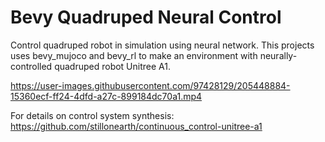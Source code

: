 # Bevy Quadruped Neural Control

Control quadruped robot in simulation using neural network. This projects uses bevy_mujoco and bevy_rl to make an environment with neurally-controlled quadruped robot Unitree A1.

https://user-images.githubusercontent.com/97428129/205448884-15360ecf-ff24-4dfd-a27c-899184dc70a1.mp4

For details on control system synthesis: https://github.com/stillonearth/continuous_control-unitree-a1
